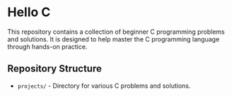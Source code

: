 # Hello C

This repository contains a collection of beginner C programming problems and solutions. It is designed to help master the C programming language through hands-on practice.

## Repository Structure

- `projects/` - Directory for various C problems and solutions.
